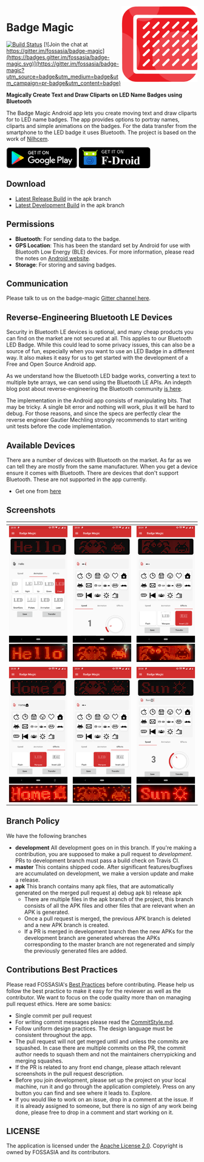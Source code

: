 <img height="200px" src="./docs/images/app_icon.png" align="right" />

# Badge Magic
[![Build Status](https://travis-ci.org/fossasia/badge-magic-android.svg?branch=development)](https://travis-ci.org/fossasia/badge-magic-android) [![Join the chat at https://gitter.im/fossasia/badge-magic](https://badges.gitter.im/fossasia/badge-magic.svg)](https://gitter.im/fossasia/badge-magic?utm_source=badge&utm_medium=badge&utm_campaign=pr-badge&utm_content=badge)

**Magically Create Text and Draw Cliparts on LED Name Badges using Bluetooth**

The Badge Magic Android app lets you create moving text and draw cliparts for to LED name badges. The app provides options to portray names, cliparts and simple animations on the badges. For the data transfer from the smartphone to the LED badge it uses Bluetooth. The project is based on the work of [Nilhcem](https://github.com/Nilhcem).

<a href='https://play.google.com/store/apps/details?id=org.fossasia.badgemagic'><img align='center' height='55' src='./docs/images/google_play_badge.png'></a>
<a href='https://f-droid.org/en/packages/org.fossasia.badgemagic/'><img align='center' alt='Get it on F-Droid' src='./docs/images/fdroid_badge.png' height="55"/></a>

## Download

* [Latest Release Build](https://github.com/fossasia/badge-magic-android/raw/apk/badge-magic-master-release.apk) in the apk branch
* [Latest Development Build](https://github.com/fossasia/badge-magic-android/raw/apk/badge-magic-development-release.apk) in the apk branch

## Permissions
* **Bluetooth**: For sending data to the badge.
* **GPS Location**: This has been the standard set by Android for use with Bluetooth Low Energy (BLE) devices. For more information, please read the notes on [Android website](https://source.android.com/devices/bluetooth/ble).
* **Storage**: For storing and saving badges.

## Communication

Please talk to us on the badge-magic [Gitter channel here](https://gitter.im/fossasia/badge-magic).

## Reverse-Engineering Bluetooth LE Devices

Security in Bluetooth LE devices is optional, and many cheap products you can find on the market are not secured at all. This applies to our Bluetooth LED Badge. While this could lead to some privacy issues, this can also be a source of fun, especially when you want to use an LED Badge in a different way. It also makes it easy for us to get started with the development of a Free and Open Source Android app. 

As we understand how the Bluetooth LED badge works, converting a text to multiple byte arrays, we can send using the Bluetooth LE APIs. An indepth blog post about reverse-engineering the Bluetooth community [is here](http://nilhcem.com/iot/reverse-engineering-bluetooth-led-name-badge). 

The implementation in the Android app consists of manipulating bits. That may be tricky. A single bit error and nothing will work, plus it will be hard to debug. For those reasons, and since the specs are perfectly clear the reverse engineer Gautier Mechling strongly recommends to start writing unit tests before the code implementation. 

## Available Devices

There are a number of devices with Bluetooth on the market. As far as we can tell they are mostly from the same manufacturer. When you get a device ensure it comes with Bluetooth. There are devices that don't support Bluetooth. These are not supported in the app currently.
* Get one from [here](https://fossasia.com/product/led-badge/)

## Screenshots

| <!-- -->    | <!-- -->    | <!-- -->    |
|-------------|-------------|-------------|
| <img src="./fastlane/metadata/android/en-US/images/phoneScreenshots/screen-1.png" width="288" /> <img src="./docs/images/screen-1-hard.png" width="288" /> | <img src="./fastlane/metadata/android/en-US/images/phoneScreenshots/screen-2.png" width="288" /> <img src="./docs/images/screen-2-hard.png" width="288" /> | <img src="./fastlane/metadata/android/en-US/images/phoneScreenshots/screen-3.png" width="288" /> <img src="./docs/images/screen-3-hard.png" width="288" /> |
| <!-- -->    | <!-- -->    | <!-- -->    |
| <img src="./fastlane/metadata/android/en-US/images/phoneScreenshots/screen-4.png" width="288" /> <img src="./docs/images/screen-4-hard.png" width="288" /> | <img src="./fastlane/metadata/android/en-US/images/phoneScreenshots/screen-5.png" width="288" /> <img src="./docs/images/screen-5-hard.png" width="288" /> | <img src="./fastlane/metadata/android/en-US/images/phoneScreenshots/screen-6.png" width="288" /> <img src="./docs/images/screen-6-hard.png" width="288" /> |

## Branch Policy

We have the following branches

 * **development** All development goes on in this branch. If you're making a contribution, you are supposed to make a pull request to _development_. PRs to development branch must pass a build check on Travis CI.
 * **master** This contains shipped code. After significant features/bugfixes are accumulated on development, we make a version update and make a release.
 * **apk** This branch contains many apk files, that are automatically generated on the merged pull request a) debug apk b) release apk
    - There are multiple files in the apk branch of the project, this branch consists of all the APK files and other files that are relevant when an APK is generated.
    - Once a pull request is merged, the previous APK branch is deleted and a new APK branch is created.
    - If a PR is merged in development branch then the new APKs for the development branch are generated whereas the APKs corresponding to the master branch are not regenerated and simply the previously generated files are added.

## Contributions Best Practices

Please read FOSSASIA's [Best Practices](https://blog.fossasia.org/open-source-developer-guide-and-best-practices-at-fossasia/) before contributing. Please help us follow the best practice to make it easy for the reviewer as well as the contributor. We want to focus on the code quality more than on managing pull request ethics. Here are some basics:

* Single commit per pull request
* For writing commit messages please read the [CommitStyle.md](docs/commitStyle.md).
* Follow uniform design practices. The design language must be consistent throughout the app.
* The pull request will not get merged until and unless the commits are squashed. In case there are multiple commits on the PR, the commit author needs to squash them and not the maintainers cherrypicking and merging squashes.
* If the PR is related to any front end change, please attach relevant screenshots in the pull request description.
* Before you join development, please set up the project on your local machine, run it and go through the application completely. Press on any button you can find and see where it leads to. Explore.
* If you would like to work on an issue, drop in a comment at the issue. If it is already assigned to someone, but there is no sign of any work being done, please free to drop in a comment and start working on it.

## LICENSE

The application is licensed under the [Apache License 2.0](/LICENSE). Copyright is owned by FOSSASIA and its contributors.
